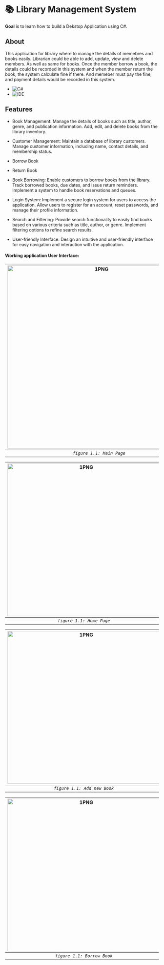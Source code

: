 # 📚 Library Management System
**Goal** is to learn how to build a Dekstop Application using C#.

## About
This application for library where to manage the details of memebres and books easily. Librarian could be able to add, update, view and delete members. As well as same for books. Once the member borrow a book, the details could be recorded in this system and when the member return the book, the system calculate fine if there. And memeber must pay the fine, and payment details would be recorded in this system.

* ![C#](https://img.shields.io/badge/Language-C_sharp-green)
* ![IDE](https://img.shields.io/badge/IDE-Microsoft_Visual_Studio-purple)

## Features
  
  * Book Management: Manage the details of books such as title, author, genre, and publication information. Add, edit, and delete books from the library inventory.
  
  * Customer Management: Maintain a database of library customers. Manage customer information, including name, contact details, and membership status.
  
  * Borrow Book
  
  * Return Book 
  
  * Book Borrowing: Enable customers to borrow books from the library. Track borrowed books, due dates, and issue return reminders. Implement a system to handle book reservations and queues.
  * Login System: Implement a secure login system for users to access the application. Allow users to register for an account, reset passwords, and manage their profile information.
  * Search and Filtering: Provide search functionality to easily find books based on various criteria such as title, author, or genre. Implement filtering options to refine search results.
  *  User-friendly Interface: Design an intuitive and user-friendly interface for easy navigation and interaction with the application.
    




  #### Working application User Interface:
  
  | <img alt="1PNG" width=600 src="https://github.com/ISA-ALFARES/Library-management-project/assets/103779751/e3efeaa5-b1e4-433c-a103-40858082c6ba"> |<img  width=600 alt="2PNG" a src="https://github.com/ISA-ALFARES/Library-management-project/assets/103779751/7b57b716-e640-47d9-819a-75712994c970">
|:--:|:--:|
| *`figure 1.1: Main Page`* | *`figure 1.2: Login Page`* |

  | <img width=500 alt="1PNG" src="https://github.com/ISA-ALFARES/Library-management-project/assets/103779751/9cd88c29-1d4a-4b4c-93ea-3214dfd991c9"> |<img  width=500 alt="2PNG" a src="https://github.com/ISA-ALFARES/Library-management-project/assets/103779751/17a09210-934d-4bc0-b6f2-d5fbc595e386">
|:--:|:--:|
| *`figure 1.1: Home Page`* | *`figure 1.2: Add new memeber`* |

  | <img width=500 alt="1PNG" src="https://github.com/ISA-ALFARES/Library-management-project/assets/103779751/6b7bbea8-9519-412b-a8dd-8c3d611937b9"> |<img  width=500 alt="2PNG" a src="https://github.com/ISA-ALFARES/Library-management-project/assets/103779751/225034cb-804d-4d4d-92ae-78b30eec494b">
|:--:|:--:|
| *`figure 1.1: Add new Book`* | *`figure 1.2: Issue Book`* |

  | <img width=500 alt="1PNG" src="https://github.com/ISA-ALFARES/Library-management-project/assets/103779751/e23155ca-ff24-4807-a028-8eab9389f51e"> |<img  width=500 alt="2PNG" a src="https://github.com/ISA-ALFARES/Library-management-project/assets/103779751/515bf77d-e3db-43bf-9141-91d490080be6">
|:--:|:--:|
| *`figure 1.1: Borrow Book`* | *`figure 1.2: Add new student`* |



